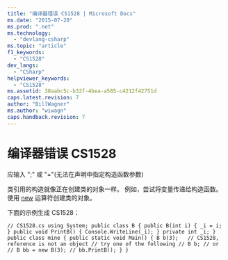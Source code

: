 ```yaml
---
title: "编译器错误 CS1528 | Microsoft Docs"
ms.date: "2015-07-20"
ms.prod: ".net"
ms.technology: 
  - "devlang-csharp"
ms.topic: "article"
f1_keywords: 
  - "CS1528"
dev_langs: 
  - "CSharp"
helpviewer_keywords: 
  - "CS1528"
ms.assetid: 38aabc5c-b32f-4bea-a585-c4212f42751d
caps.latest.revision: 7
author: "BillWagner"
ms.author: "wiwagn"
caps.handback.revision: 7
---
```

# 编译器错误 CS1528
应输入 ";" 或 "\="\(无法在声明中指定构造函数参数\)  
  
 类引用的构造就像正在创建类的对象一样。 例如，尝试将变量传递给构造函数。 使用 [new](../../csharp/language-reference/keywords/new.md) 运算符创建类的对象。  
  
 下面的示例生成 CS1528：  
  
```  
// CS1528.cs using System; public class B { public B(int i) { _i = i; } public void PrintB() { Console.WriteLine(_i); } private int _i; } public class mine { public static void Main() { B b(3);   // CS1528, reference is not an object // try one of the following // B b; // or // B bb = new B(3); // bb.PrintB(); } }  
```